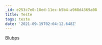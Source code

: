```yaml
---
_id: e253c7e0-18ed-11ec-b5b4-a968d4369a08
title: Teste
tags: teste
date: '2021-09-19T02:04:12.648Z'
---
```

Blubps
